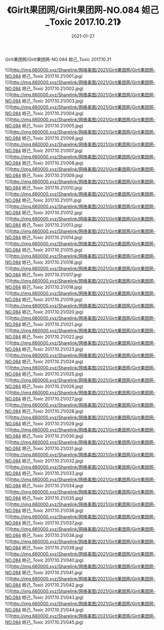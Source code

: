 ﻿---
layout: post
title:  《Girlt果团网/Girlt果团网-NO.084 妲己_Toxic 2017.10.21》
date:   2021-01-27
img: http://img.660000.xyz/Sharelink/网络美图/2021/Girlt果团网/Girlt果团网-NO.084 妲己_Toxic 2017.10.21/000.jpg
categories: [美女, 清纯, 唯美]
---

Girlt果团网/Girlt果团网-NO.084 妲己_Toxic 2017.10.21

 ![](http://img.660000.xyz/Sharelink/网络美图/2021/Girlt果团网/Girlt果团网-NO.084 妲己_Toxic 2017.10.21/001.jpg) <br>![](http://img.660000.xyz/Sharelink/网络美图/2021/Girlt果团网/Girlt果团网-NO.084 妲己_Toxic 2017.10.21/002.jpg) <br>![](http://img.660000.xyz/Sharelink/网络美图/2021/Girlt果团网/Girlt果团网-NO.084 妲己_Toxic 2017.10.21/003.jpg) <br>![](http://img.660000.xyz/Sharelink/网络美图/2021/Girlt果团网/Girlt果团网-NO.084 妲己_Toxic 2017.10.21/004.jpg) <br>![](http://img.660000.xyz/Sharelink/网络美图/2021/Girlt果团网/Girlt果团网-NO.084 妲己_Toxic 2017.10.21/005.jpg) <br>![](http://img.660000.xyz/Sharelink/网络美图/2021/Girlt果团网/Girlt果团网-NO.084 妲己_Toxic 2017.10.21/006.jpg) <br>![](http://img.660000.xyz/Sharelink/网络美图/2021/Girlt果团网/Girlt果团网-NO.084 妲己_Toxic 2017.10.21/007.jpg) <br>![](http://img.660000.xyz/Sharelink/网络美图/2021/Girlt果团网/Girlt果团网-NO.084 妲己_Toxic 2017.10.21/008.jpg) <br>![](http://img.660000.xyz/Sharelink/网络美图/2021/Girlt果团网/Girlt果团网-NO.084 妲己_Toxic 2017.10.21/009.jpg) <br>![](http://img.660000.xyz/Sharelink/网络美图/2021/Girlt果团网/Girlt果团网-NO.084 妲己_Toxic 2017.10.21/010.jpg) <br>![](http://img.660000.xyz/Sharelink/网络美图/2021/Girlt果团网/Girlt果团网-NO.084 妲己_Toxic 2017.10.21/011.jpg) <br>![](http://img.660000.xyz/Sharelink/网络美图/2021/Girlt果团网/Girlt果团网-NO.084 妲己_Toxic 2017.10.21/012.jpg) <br>![](http://img.660000.xyz/Sharelink/网络美图/2021/Girlt果团网/Girlt果团网-NO.084 妲己_Toxic 2017.10.21/013.jpg) <br>![](http://img.660000.xyz/Sharelink/网络美图/2021/Girlt果团网/Girlt果团网-NO.084 妲己_Toxic 2017.10.21/014.jpg) <br>![](http://img.660000.xyz/Sharelink/网络美图/2021/Girlt果团网/Girlt果团网-NO.084 妲己_Toxic 2017.10.21/015.jpg) <br>![](http://img.660000.xyz/Sharelink/网络美图/2021/Girlt果团网/Girlt果团网-NO.084 妲己_Toxic 2017.10.21/016.jpg) <br>![](http://img.660000.xyz/Sharelink/网络美图/2021/Girlt果团网/Girlt果团网-NO.084 妲己_Toxic 2017.10.21/017.jpg) <br>![](http://img.660000.xyz/Sharelink/网络美图/2021/Girlt果团网/Girlt果团网-NO.084 妲己_Toxic 2017.10.21/018.jpg) <br>![](http://img.660000.xyz/Sharelink/网络美图/2021/Girlt果团网/Girlt果团网-NO.084 妲己_Toxic 2017.10.21/019.jpg) <br>![](http://img.660000.xyz/Sharelink/网络美图/2021/Girlt果团网/Girlt果团网-NO.084 妲己_Toxic 2017.10.21/020.jpg) <br>![](http://img.660000.xyz/Sharelink/网络美图/2021/Girlt果团网/Girlt果团网-NO.084 妲己_Toxic 2017.10.21/021.jpg) <br>![](http://img.660000.xyz/Sharelink/网络美图/2021/Girlt果团网/Girlt果团网-NO.084 妲己_Toxic 2017.10.21/022.jpg) <br>![](http://img.660000.xyz/Sharelink/网络美图/2021/Girlt果团网/Girlt果团网-NO.084 妲己_Toxic 2017.10.21/023.jpg) <br>![](http://img.660000.xyz/Sharelink/网络美图/2021/Girlt果团网/Girlt果团网-NO.084 妲己_Toxic 2017.10.21/024.jpg) <br>![](http://img.660000.xyz/Sharelink/网络美图/2021/Girlt果团网/Girlt果团网-NO.084 妲己_Toxic 2017.10.21/025.jpg) <br>![](http://img.660000.xyz/Sharelink/网络美图/2021/Girlt果团网/Girlt果团网-NO.084 妲己_Toxic 2017.10.21/026.jpg) <br>![](http://img.660000.xyz/Sharelink/网络美图/2021/Girlt果团网/Girlt果团网-NO.084 妲己_Toxic 2017.10.21/027.jpg) <br>![](http://img.660000.xyz/Sharelink/网络美图/2021/Girlt果团网/Girlt果团网-NO.084 妲己_Toxic 2017.10.21/028.jpg) <br>![](http://img.660000.xyz/Sharelink/网络美图/2021/Girlt果团网/Girlt果团网-NO.084 妲己_Toxic 2017.10.21/029.jpg) <br>![](http://img.660000.xyz/Sharelink/网络美图/2021/Girlt果团网/Girlt果团网-NO.084 妲己_Toxic 2017.10.21/030.jpg) <br>![](http://img.660000.xyz/Sharelink/网络美图/2021/Girlt果团网/Girlt果团网-NO.084 妲己_Toxic 2017.10.21/031.jpg) <br>![](http://img.660000.xyz/Sharelink/网络美图/2021/Girlt果团网/Girlt果团网-NO.084 妲己_Toxic 2017.10.21/032.jpg) <br>![](http://img.660000.xyz/Sharelink/网络美图/2021/Girlt果团网/Girlt果团网-NO.084 妲己_Toxic 2017.10.21/033.jpg) <br>![](http://img.660000.xyz/Sharelink/网络美图/2021/Girlt果团网/Girlt果团网-NO.084 妲己_Toxic 2017.10.21/034.jpg) <br>![](http://img.660000.xyz/Sharelink/网络美图/2021/Girlt果团网/Girlt果团网-NO.084 妲己_Toxic 2017.10.21/035.jpg) <br>![](http://img.660000.xyz/Sharelink/网络美图/2021/Girlt果团网/Girlt果团网-NO.084 妲己_Toxic 2017.10.21/036.jpg) <br>![](http://img.660000.xyz/Sharelink/网络美图/2021/Girlt果团网/Girlt果团网-NO.084 妲己_Toxic 2017.10.21/037.jpg) <br>![](http://img.660000.xyz/Sharelink/网络美图/2021/Girlt果团网/Girlt果团网-NO.084 妲己_Toxic 2017.10.21/038.jpg) <br>![](http://img.660000.xyz/Sharelink/网络美图/2021/Girlt果团网/Girlt果团网-NO.084 妲己_Toxic 2017.10.21/039.jpg) <br>![](http://img.660000.xyz/Sharelink/网络美图/2021/Girlt果团网/Girlt果团网-NO.084 妲己_Toxic 2017.10.21/040.jpg) <br>![](http://img.660000.xyz/Sharelink/网络美图/2021/Girlt果团网/Girlt果团网-NO.084 妲己_Toxic 2017.10.21/041.jpg) <br>![](http://img.660000.xyz/Sharelink/网络美图/2021/Girlt果团网/Girlt果团网-NO.084 妲己_Toxic 2017.10.21/042.jpg) <br>![](http://img.660000.xyz/Sharelink/网络美图/2021/Girlt果团网/Girlt果团网-NO.084 妲己_Toxic 2017.10.21/043.jpg) <br>![](http://img.660000.xyz/Sharelink/网络美图/2021/Girlt果团网/Girlt果团网-NO.084 妲己_Toxic 2017.10.21/044.jpg) <br>![](http://img.660000.xyz/Sharelink/网络美图/2021/Girlt果团网/Girlt果团网-NO.084 妲己_Toxic 2017.10.21/045.jpg) <br>